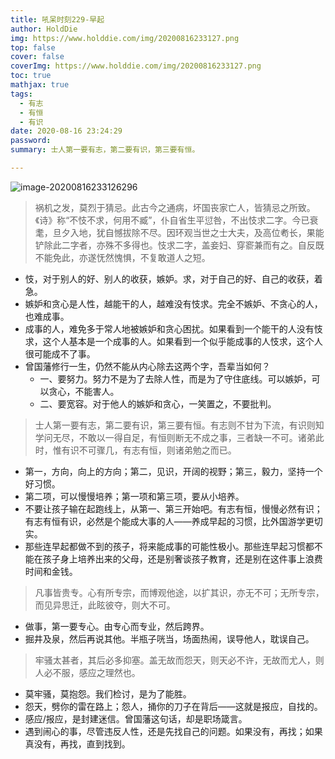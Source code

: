 ```yaml
---
title: 吼呆时刻229-早起
author: HoldDie
img: https://www.holddie.com/img/20200816233127.png
top: false
cover: false
coverImg: https://www.holddie.com/img/20200816233127.png
toc: true
mathjax: true
tags:
  - 有志
  - 有恒
  - 有识
date: 2020-08-16 23:24:29
password:
summary: 士人第一要有志，第二要有识，第三要有恒。

---
```


![image-20200816233126296](https://www.holddie.com/img/20200816233127.png)


> 祸机之发，莫烈于猜忌。此古今之通病，坏国丧家亡人，皆猜忌之所致。《诗》称“不忮不求，何用不臧”，仆自省生平愆咎，不出忮求二字。今已衰耄，旦夕入地，犹自憾拔除不尽。因环观当世之士大夫，及高位耇长，果能铲除此二字者，亦殊不多得也。忮求二字，盖妾妇、穿窬兼而有之。自反既不能免此，亦遂怃然愧惧，不复敢道人之短。

- 忮，对于别人的好、别人的收获，嫉妒。求，对于自己的好、自己的收获，着急。
- 嫉妒和贪心是人性，越能干的人，越难没有忮求。完全不嫉妒、不贪心的人，也难成事。
- 成事的人，难免多于常人地被嫉妒和贪心困扰。如果看到一个能干的人没有忮求，这个人基本是一个成事的人。如果看到一个似乎能成事的人忮求，这个人很可能成不了事。
- 曾国藩修行一生，仍然不能从内心除去这两个字，吾辈当如何？
  - 一、要努力。努力不是为了去除人性，而是为了守住底线。可以嫉妒，可以贪心，不能害人。
  - 二、要宽容。对于他人的嫉妒和贪心，一笑置之，不要批判。

> 士人第一要有志，第二要有识，第三要有恒。有志则不甘为下流，有识则知学问无尽，不敢以一得自足，有恒则断无不成之事，三者缺一不可。诸弟此时，惟有识不可骤几，有志有恒，则诸弟勉之而已。

- 第一，方向，向上的方向；第二，见识，开阔的视野；第三，毅力，坚持一个好习惯。
- 第二项，可以慢慢培养；第一项和第三项，要从小培养。
- 不要让孩子输在起跑线上，从第一、第三开始吧。有志有恒，慢慢必然有识；有志有恒有识，必然是个能成大事的人——养成早起的习惯，比外国游学更切实。
- 那些连早起都做不到的孩子，将来能成事的可能性极小。那些连早起习惯都不能在孩子身上培养出来的父母，还是别奢谈孩子教育，还是别在这件事上浪费时间和金钱。

> 凡事皆贵专。心有所专宗，而博观他途，以扩其识，亦无不可；无所专宗，而见异思迁，此眩彼夺，则大不可。

- 做事，第一要专心。由专心而专业，然后跨界。
- 掘井及泉，然后再说其他。半瓶子咣当，场面热闹，误导他人，耽误自己。

> 牢骚太甚者，其后必多抑塞。盖无故而怨天，则天必不许，无故而尤人，则人必不服，感应之理然也。

- 莫牢骚，莫抱怨。我们检讨，是为了能胜。
- 怨天，劈你的雷在路上；怨人，捅你的刀子在背后——这就是报应，自找的。
- 感应/报应，是封建迷信。曾国藩这句话，却是职场箴言。
- 遇到闹心的事，尽管违反人性，还是先找自己的问题。如果没有，再找；如果真没有，再找，直到找到。
